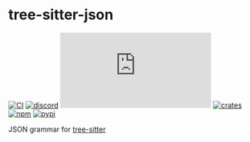 # tree-sitter-json

[![CI][ci]](https://github.com/tree-sitter/tree-sitter-json/actions/workflows/ci.yml)
[![discord][discord]](https://discord.gg/w7nTvsVJhm)
[![matrix][matrix]](https://matrix.to/#/#tree-sitter-chat:matrix.org)
[![crates][crates]](https://crates.io/crates/tree-sitter-json)
[![npm][npm]](https://www.npmjs.com/package/tree-sitter-json)
[![pypi][pypi]](https://pypi.org/project/tree-sitter-json)

JSON grammar for [tree-sitter](https://github.com/tree-sitter/tree-sitter)

[ci]: https://img.shields.io/github/actions/workflow/status/tree-sitter/tree-sitter-json/ci.yml?logo=github&label=CI
[discord]: https://img.shields.io/discord/1063097320771698699?logo=discord&label=discord
[matrix]: https://img.shields.io/matrix/tree-sitter-chat%3Amatrix.org?logo=matrix&label=matrix
[npm]: https://img.shields.io/npm/v/tree-sitter-json?logo=npm
[crates]: https://img.shields.io/crates/v/tree-sitter-json?logo=rust
[pypi]: https://img.shields.io/pypi/v/tree-sitter-json?logo=pypi&logoColor=ffd242

